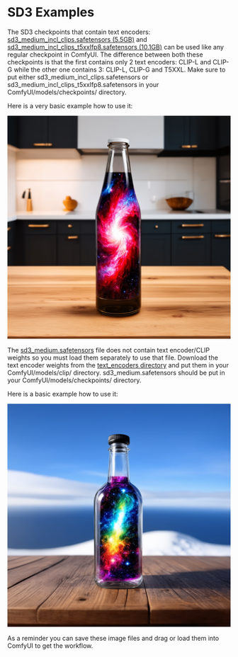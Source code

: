 # SD3 Examples

The SD3 checkpoints that contain text encoders: [sd3_medium_incl_clips.safetensors (5.5GB)](https://huggingface.co/stabilityai/stable-diffusion-3-medium/tree/main) and [sd3_medium_incl_clips_t5xxlfp8.safetensors (10.1GB)](https://huggingface.co/stabilityai/stable-diffusion-3-medium/tree/main) can be used like any regular checkpoint in ComfyUI. The difference between both these checkpoints is that the first contains only 2 text encoders: CLIP-L and CLIP-G while the other one contains 3: CLIP-L, CLIP-G and T5XXL. Make sure to put either sd3_medium_incl_clips.safetensors or sd3_medium_incl_clips_t5xxlfp8.safetensors in your ComfyUI/models/checkpoints/ directory.

Here is a very basic example how to use it:

![Example](sd3_simple_example.png)

The [sd3_medium.safetensors](https://huggingface.co/stabilityai/stable-diffusion-3-medium/tree/main) file does not contain text encoder/CLIP weights so you must load them separately to use that file. Download the text encoder weights from the [text_encoders directory](https://huggingface.co/stabilityai/stable-diffusion-3-medium/tree/main) and put them in your ComfyUI/models/clip/ directory. sd3_medium.safetensors should be put in your ComfyUI/models/checkpoints/ directory.

Here is a basic example how to use it:

![Example](sd3_text_encoders_example.png)

As a reminder you can save these image files and drag or load them into ComfyUI to get the workflow.

